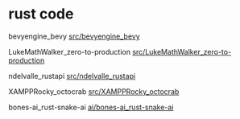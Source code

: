 # rust code



bevyengine_bevy [src/bevyengine_bevy](src/bevyengine_bevy)


LukeMathWalker_zero-to-production [src/LukeMathWalker_zero-to-production](src/LukeMathWalker_zero-to-production)


ndelvalle_rustapi [src/ndelvalle_rustapi](src/ndelvalle_rustapi)


XAMPPRocky_octocrab [src/XAMPPRocky_octocrab](src/XAMPPRocky_octocrab)


bones-ai_rust-snake-ai [ai/bones-ai_rust-snake-ai](ai/bones-ai_rust-snake-ai)



